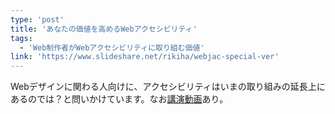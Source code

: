 ```yaml
---
type: 'post'
title: 'あなたの価値を高めるWebアクセシビリティ'
tags:
  - 'Web制作者がWebアクセシビリティに取り組む価値'
link: 'https://www.slideshare.net/rikiha/webjac-special-ver'
---
```

Webデザインに関わる人向けに、アクセシビリティはいまの取り組みの延長上にあるのでは？と問いかけています。なお[講演動画](https://freshlive.tv/tech-conference/168863)あり。
